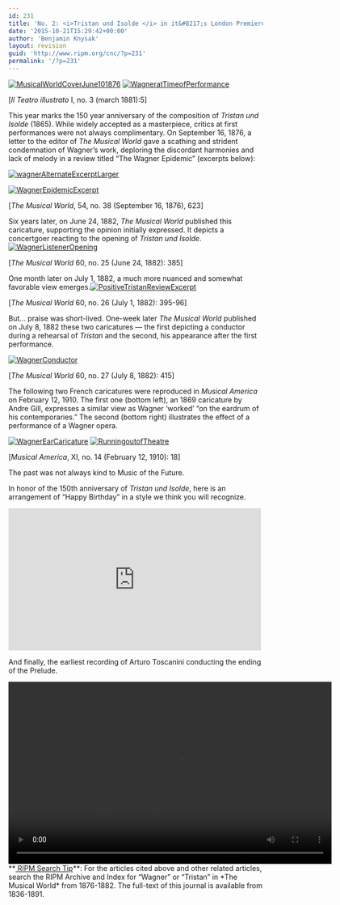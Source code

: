 ```yaml
---
id: 231
title: 'No. 2: <i>Tristan und Isolde </i> in it&#8217;s London Premiere (1876) &#8211; a Shaky Start'
date: '2015-10-21T15:29:42+00:00'
author: 'Benjamin Knysak'
layout: revision
guid: 'http://www.ripm.org/cnc/?p=231'
permalink: '/?p=231'
---
```


[![MusicalWorldCoverJune101876](http://www.ripm.org/cnc/wp-content/uploads/2015/10/MusicalWorldCoverJune101876-224x300.jpg)](http://www.ripm.org/cnc/wp-content/uploads/2015/10/MusicalWorldCoverJune101876.jpg) [![WagneratTimeofPerformance](http://www.ripm.org/cnc/wp-content/uploads/2015/10/WagneratTimeofPerformance-215x300.jpg)](http://www.ripm.org/cnc/wp-content/uploads/2015/10/WagneratTimeofPerformance.jpg)

\[*Il Teatro illustrato* I, no. 3 (march 1881):5\]

This year marks the 150 year anniversary of the composition of *Tristan und Isolde* (1865). While widely accepted as a masterpiece, critics at first performances were not always complimentary. On September 16, 1876, a letter to the editor of *The Musical World* gave a scathing and strident condemnation of Wagner’s work, deploring the discordant harmonies and lack of melody in a review titled “The Wagner Epidemic” (excerpts below):

[![wagnerAlternateExcerptLarger](http://www.ripm.org/cnc/wp-content/uploads/2015/10/wagnerAlternateExcerptLarger1-300x230.jpg)](http://www.ripm.org/cnc/wp-content/uploads/2015/10/wagnerAlternateExcerptLarger1.jpg)

[![WagnerEpidemicExcerpt](http://www.ripm.org/cnc/wp-content/uploads/2015/10/WagnerEpidemicExcerpt-300x170.jpg)](http://www.ripm.org/cnc/wp-content/uploads/2015/10/WagnerEpidemicExcerpt.jpg)

\[*The Musical World*, 54, no. 38 (September 16, 1876), 623\]

Six years later, on June 24, 1882, *The Musical World* published this caricature, supporting the opinion initially expressed. It depicts a concertgoer reacting to the opening of *Tristan und Isolde*. [![WagnerListenerOpening](http://www.ripm.org/cnc/wp-content/uploads/2015/10/WagnerListenerOpening-159x300.jpg)](http://www.ripm.org/cnc/wp-content/uploads/2015/10/WagnerListenerOpening.jpg)

\[*The Musical World* 60, no. 25 (June 24, 1882): 385\]

One month later on July 1, 1882, a much more nuanced and somewhat favorable view emerges.[![PositiveTristanReviewExcerpt](http://www.ripm.org/cnc/wp-content/uploads/2015/10/PositiveTristanReviewExcerpt1-300x181.jpg)](http://www.ripm.org/cnc/wp-content/uploads/2015/10/PositiveTristanReviewExcerpt1.jpg)

\[*The Musical World* 60, no. 26 (July 1, 1882): 395-96\]

But… praise was short-lived. One-week later *The Musical World* published on July 8, 1882 these two caricatures — the first depicting a conductor during a rehearsal of *Tristan* and the second, his appearance after the first performance.

[![WagnerConductor](http://www.ripm.org/cnc/wp-content/uploads/2015/10/WagnerConductor1-172x300.jpg)](http://www.ripm.org/cnc/wp-content/uploads/2015/10/WagnerConductor1.jpg)

\[*The Musical World* 60, no. 27 (July 8, 1882): 415\]

The following two French caricatures were reproduced in *Musical America* on February 12, 1910. The first one (bottom left), an 1869 caricature by Andre Gill, expresses a similar view as Wagner ‘worked’ “on the eardrum of his contemporaries.” The second (bottom right) illustrates the effect of a performance of a Wagner opera.

[![WagnerEarCaricature](http://www.ripm.org/cnc/wp-content/uploads/2015/10/WagnerEarCaricature-221x300.jpg)](http://www.ripm.org/cnc/wp-content/uploads/2015/10/WagnerEarCaricature.jpg) [![RunningoutofTheatre](http://www.ripm.org/cnc/wp-content/uploads/2015/10/RunningoutofTheatre-286x300.jpg)](http://www.ripm.org/cnc/wp-content/uploads/2015/10/RunningoutofTheatre.jpg)

\[*Musical America*, XI, no. 14 (February 12, 1910): 18\]

The past was not always kind to Music of the Future.

In honor of the 150th anniversary of *Tristan und Isolde*, here is an arrangement of “Happy Birthday” in a style we think you will recognize.

<iframe allow="accelerometer; autoplay; clipboard-write; encrypted-media; gyroscope; picture-in-picture" allowfullscreen="" frameborder="0" height="281" loading="lazy" src="https://www.youtube.com/embed/NdH-4gfxCr0?feature=oembed" title="Happy Birthday Wagner Style" width="500"></iframe>

And finally, the earliest recording of Arturo Toscanini conducting the ending of the Prelude.

<div class="wp-video" style="width: 640px;"><video class="wp-video-shortcode" controls="controls" height="360" id="video-231-162" preload="metadata" width="640"><source src="http://www.ripm.org/cnc/wp-content/uploads/2015/10/ToscaninisEarliestWagnerRecordingFrom1932.mp4?_=162" type="video/mp4"></source><http://www.ripm.org/cnc/wp-content/uploads/2015/10/ToscaninisEarliestWagnerRecordingFrom1932.mp4></video></div> **<u> RIPM Search Tip</u>**: For the articles cited above and other related articles, search the RIPM Archive and Index for “Wagner” or “Tristan” in *The Musical World* from 1876-1882. The full-text of this journal is available from 1836-1891.